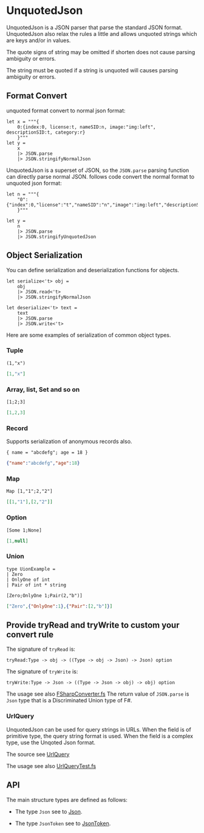 # UnquotedJson

UnquotedJson is a JSON parser that parse the standard JSON format. UnquotedJson also relax the rules a little and allows unquoted strings which are keys and/or in values.

The quote signs of string may be omitted if shorten does not cause parsing ambiguity or errors.

The string must be quoted if a string is unquoted will causes parsing ambiguity or errors.

## Format Convert

unquoted format convert to normal json format:

```F#
let x = """{
    0:{index:0, license:t, nameSID:n, image:"img:left", descriptionSID:t, category:r}
    }"""
let y = 
    x
    |> JSON.parse
    |> JSON.stringifyNormalJson
```

UnquotedJson is a superset of JSON, so the `JSON.parse` parsing function can directly parse normal JSON. follows code convert the normal format to unquoted json format:

```F#
let n = """{
    "0":{"index":0,"license":"t","nameSID":"n","image":"img:left","descriptionSID":"t","category":"r"}
    }"""

let y = 
    n
    |> JSON.parse
    |> JSON.stringifyUnquotedJson
```

## Object Serialization

You can define serialization and deserialization functions for objects.

```F#
let serialize<'t> obj =
    obj
    |> JSON.read<'t>
    |> JSON.stringifyNormalJson

let deserialize<'t> text =
    text
    |> JSON.parse 
    |> JSON.write<'t>
```

Here are some examples of serialization of common object types.

### Tuple

```F#
(1,"x")
```

```json
[1,"x"]
```

### Array, list, Set and so on

```F#
[1;2;3]
```

```json
[1,2,3]
```

### Record

Supports serialization of anonymous records also.

```F#
{ name = "abcdefg"; age = 18 }
```

```json
{"name":"abcdefg","age":18}
```

### Map

```F#
Map [1,"1";2,"2"]
```

```json
[[1,"1"],[2,"2"]]
```

### Option

```F#
[Some 1;None]
```

```json
[1,null]
```

### Union

```F#
type UionExample =
| Zero
| OnlyOne of int
| Pair of int * string

[Zero;OnlyOne 1;Pair(2,"b")]

```

```json
["Zero",{"OnlyOne":1},{"Pair":[2,"b"]}]
```

## Provide tryRead and tryWrite to custom your convert rule

The signature of `tryRead` is:

```F#
tryRead:Type -> obj -> ((Type -> obj -> Json) -> Json) option
```

The signature of `tryWrite` is:

```F#
tryWrite:Type -> Json -> ((Type -> Json -> obj) -> obj) option
```

The usage see also [FSharpConverter.fs](https://github.com/xp44mm/UnquotedJson/blob/master/UnquotedJson/Converters/FSharpConverter.fs)
The return value of `JSON.parse` is `Json` type that is a Discriminated Union type of F#.

### UrlQuery

UnquotedJson can be used for query strings in URLs. When the field is of primitive type, the query string format is used. When the field is a complex type, use the Unqoted Json format.

The source see [UrlQuery](https://github.com/xp44mm/UnquotedJson/blob/master/UnquotedJson/UrlQuery.fs)

The usage see also [UrlQueryTest.fs](https://github.com/xp44mm/UnquotedJson/blob/master/UnquotedJson.Test/UrlQueryTest.fs)


## API

The main structure types are defined as follows:

- The type `Json` see to [Json](https://github.com/xp44mm/UnquotedJson/blob/master/UnquotedJson/Json.fs).

- The type `JsonToken` see to [JsonToken](https://github.com/xp44mm/UnquotedJson/blob/master/UnquotedJson/JsonToken.fs).



